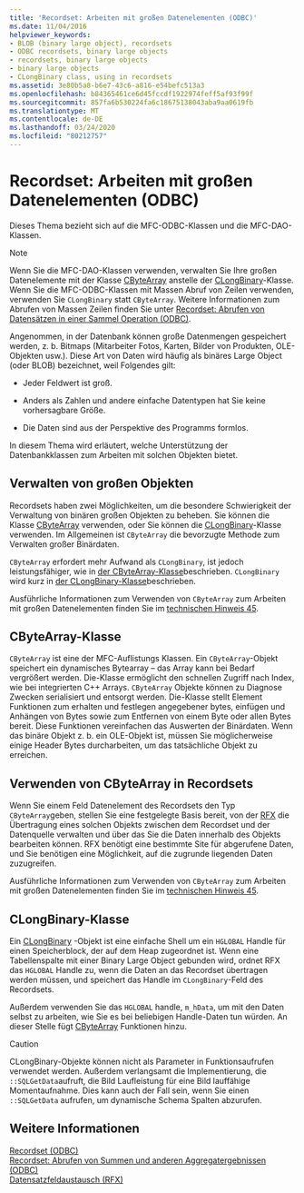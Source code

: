 ```yaml
---
title: 'Recordset: Arbeiten mit großen Datenelementen (ODBC)'
ms.date: 11/04/2016
helpviewer_keywords:
- BLOB (binary large object), recordsets
- ODBC recordsets, binary large objects
- recordsets, binary large objects
- binary large objects
- CLongBinary class, using in recordsets
ms.assetid: 3e80b5a8-b6e7-43c6-a816-e54befc513a3
ms.openlocfilehash: b84365461ce6d45fccdf1922974feff5af93f99f
ms.sourcegitcommit: 857fa6b530224fa6c18675138043aba9aa0619fb
ms.translationtype: MT
ms.contentlocale: de-DE
ms.lasthandoff: 03/24/2020
ms.locfileid: "80212757"
---
```

# <a name="recordset-working-with-large-data-items-odbc"></a>Recordset: Arbeiten mit großen Datenelementen (ODBC)

Dieses Thema bezieht sich auf die MFC-ODBC-Klassen und die MFC-DAO-Klassen.

> [!NOTE]
>  Wenn Sie die MFC-DAO-Klassen verwenden, verwalten Sie Ihre großen Datenelemente mit der Klasse [CByteArray](../../mfc/reference/cbytearray-class.md) anstelle der [CLongBinary](../../mfc/reference/clongbinary-class.md)-Klasse. Wenn Sie die MFC-ODBC-Klassen mit Massen Abruf von Zeilen verwenden, verwenden Sie `CLongBinary` statt `CByteArray`. Weitere Informationen zum Abrufen von Massen Zeilen finden Sie unter [Recordset: Abrufen von Datensätzen in einer Sammel Operation (ODBC)](../../data/odbc/recordset-fetching-records-in-bulk-odbc.md).

Angenommen, in der Datenbank können große Datenmengen gespeichert werden, z. b. Bitmaps (Mitarbeiter Fotos, Karten, Bilder von Produkten, OLE-Objekten usw.). Diese Art von Daten wird häufig als binäres Large Object (oder BLOB) bezeichnet, weil Folgendes gilt:

- Jeder Feldwert ist groß.

- Anders als Zahlen und andere einfache Datentypen hat Sie keine vorhersagbare Größe.

- Die Daten sind aus der Perspektive des Programms formlos.

In diesem Thema wird erläutert, welche Unterstützung der Datenbankklassen zum Arbeiten mit solchen Objekten bietet.

##  <a name="managing-large-objects"></a><a name="_core_managing_large_objects"></a>Verwalten von großen Objekten

Recordsets haben zwei Möglichkeiten, um die besondere Schwierigkeit der Verwaltung von binären großen Objekten zu beheben. Sie können die Klasse [CByteArray](../../mfc/reference/cbytearray-class.md) verwenden, oder Sie können die [CLongBinary](../../mfc/reference/clongbinary-class.md)-Klasse verwenden. Im Allgemeinen ist `CByteArray` die bevorzugte Methode zum Verwalten großer Binärdaten.

`CByteArray` erfordert mehr Aufwand als `CLongBinary`, ist jedoch leistungsfähiger, wie in [der CByteArray-Klasse](#_core_the_cbytearray_class)beschrieben. `CLongBinary` wird kurz in [der CLongBinary-Klasse](#_core_the_clongbinary_class)beschrieben.

Ausführliche Informationen zum Verwenden von `CByteArray` zum Arbeiten mit großen Datenelementen finden Sie im [technischen Hinweis 45](../../mfc/tn045-mfc-database-support-for-long-varchar-varbinary.md).

##  <a name="cbytearray-class"></a><a name="_core_the_cbytearray_class"></a>CByteArray-Klasse

`CByteArray` ist eine der MFC-Auflistungs Klassen. Ein `CByteArray`-Objekt speichert ein dynamisches Bytearray – das Array kann bei Bedarf vergrößert werden. Die-Klasse ermöglicht den schnellen Zugriff nach Index, wie bei integrierten C++ Arrays. `CByteArray` Objekte können zu Diagnose Zwecken serialisiert und entsorgt werden. Die-Klasse stellt Element Funktionen zum erhalten und festlegen angegebener bytes, einfügen und Anhängen von Bytes sowie zum Entfernen von einem Byte oder allen Bytes bereit. Diese Funktionen vereinfachen das Auswerten der Binärdaten. Wenn das binäre Objekt z. b. ein OLE-Objekt ist, müssen Sie möglicherweise einige Header Bytes durcharbeiten, um das tatsächliche Objekt zu erreichen.

##  <a name="using-cbytearray-in-recordsets"></a><a name="_core_using_cbytearray_in_recordsets"></a>Verwenden von CByteArray in Recordsets

Wenn Sie einem Feld Datenelement des Recordsets den Typ `CByteArray`geben, stellen Sie eine festgelegte Basis bereit, von der [RFX](../../data/odbc/record-field-exchange-rfx.md) die Übertragung eines solchen Objekts zwischen dem Recordset und der Datenquelle verwalten und über das Sie die Daten innerhalb des Objekts bearbeiten können. RFX benötigt eine bestimmte Site für abgerufene Daten, und Sie benötigen eine Möglichkeit, auf die zugrunde liegenden Daten zuzugreifen.

Ausführliche Informationen zum Verwenden von `CByteArray` zum Arbeiten mit großen Datenelementen finden Sie im [technischen Hinweis 45](../../mfc/tn045-mfc-database-support-for-long-varchar-varbinary.md).

##  <a name="clongbinary-class"></a><a name="_core_the_clongbinary_class"></a>CLongBinary-Klasse

Ein [CLongBinary](../../mfc/reference/clongbinary-class.md) -Objekt ist eine einfache Shell um ein `HGLOBAL` Handle für einen Speicherblock, der auf dem Heap zugeordnet ist. Wenn eine Tabellenspalte mit einer Binary Large Object gebunden wird, ordnet RFX das `HGLOBAL` Handle zu, wenn die Daten an das Recordset übertragen werden müssen, und speichert das Handle im `CLongBinary`-Feld des Recordsets.

Außerdem verwenden Sie das `HGLOBAL` handle, `m_hData`, um mit den Daten selbst zu arbeiten, wie Sie es bei beliebigen Handle-Daten tun würden. An dieser Stelle fügt [CByteArray](../../mfc/reference/cbytearray-class.md) Funktionen hinzu.

> [!CAUTION]
>  CLongBinary-Objekte können nicht als Parameter in Funktionsaufrufen verwendet werden. Außerdem verlangsamt die Implementierung, die `::SQLGetData`aufruft, die Bild Laufleistung für eine Bild lauffähige Momentaufnahme. Dies kann auch der Fall sein, wenn Sie einen `::SQLGetData` aufrufen, um dynamische Schema Spalten abzurufen.

## <a name="see-also"></a>Weitere Informationen

[Recordset (ODBC)](../../data/odbc/recordset-odbc.md)<br/>
[Recordset: Abrufen von Summen und anderen Aggregatergebnissen (ODBC)](../../data/odbc/recordset-obtaining-sums-and-other-aggregate-results-odbc.md)<br/>
[Datensatzfeldaustausch (RFX)](../../data/odbc/record-field-exchange-rfx.md)
